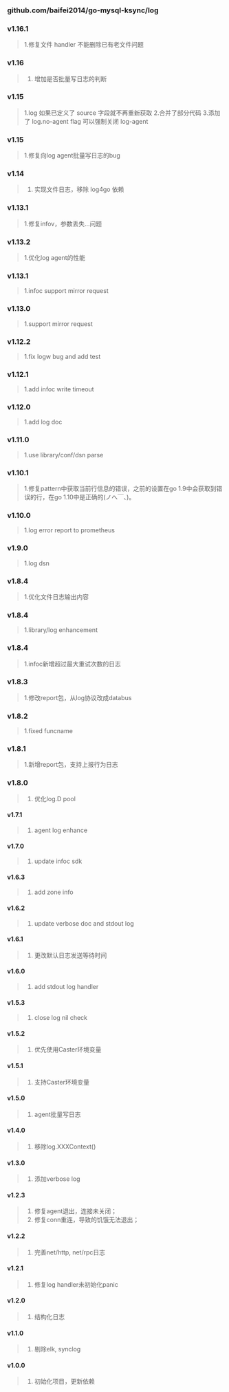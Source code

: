### github.com/baifei2014/go-mysql-ksync/log

### v1.16.1
> 1.修复文件 handler 不能删除已有老文件问题

### v1.16
> 1. 增加是否批量写日志的判断

### v1.15
> 1.log 如果已定义了 source 字段就不再重新获取
> 2.合并了部分代码
> 3.添加了 log.no-agent flag 可以强制关闭 log-agent

### v1.15
> 1.修复向log agent批量写日志的bug

### v1.14
> 1. 实现文件日志，移除 log4go 依赖

### v1.13.1
> 1.修复infov，参数丢失...问题

### v1.13.2
> 1.优化log agent的性能

### v1.13.1
> 1.infoc support mirror request

### v1.13.0
> 1.support mirror request

### v1.12.2
> 1.fix logw bug and add test

### v1.12.1
> 1.add infoc write timeout  

### v1.12.0
> 1.add log doc  

### v1.11.0
> 1.use library/conf/dsn parse  

### v1.10.1
> 1.修复pattern中获取当前行信息的错误，之前的设置在go 1.9中会获取到错误的行，在go 1.10中是正确的(ノへ￣、)。

### v1.10.0
> 1.log error report to prometheus  

### v1.9.0
> 1.log dsn

### v1.8.4
> 1.优化文件日志输出内容

### v1.8.4
> 1.library/log enhancement  

### v1.8.4
> 1.infoc新增超过最大重试次数的日志

### v1.8.3
> 1.修改report包，从log协议改成databus

### v1.8.2
> 1.fixed funcname  

### v1.8.1
> 1.新增report包，支持上报行为日志

### v1.8.0
> 1. 优化log.D pool

#### v1.7.1
> 1. agent log enhance   

#### v1.7.0
> 1. update infoc sdk    

#### v1.6.3
> 1. add zone info

#### v1.6.2
> 1. update verbose doc and stdout log

#### v1.6.1
> 1. 更改默认日志发送等待时间

#### v1.6.0
> 1. add stdout log handler

#### v1.5.3
> 1. close log nil check

#### v1.5.2
> 1. 优先使用Caster环境变量

#### v1.5.1
> 1. 支持Caster环境变量

#### v1.5.0
> 1. agent批量写日志

#### v1.4.0
> 1. 移除log.XXXContext()

#### v1.3.0
> 1. 添加verbose log

#### v1.2.3
> 1. 修复agent退出，连接未关闭；
> 2. 修复conn重连，导致的饥饿无法退出；

#### v1.2.2
> 1. 完善net/http, net/rpc日志 

#### v1.2.1
> 1. 修复log handler未初始化panic 

#### v1.2.0
> 1. 结构化日志 

#### v1.1.0
> 1. 剔除elk, synclog  

#### v1.0.0
> 1. 初始化项目，更新依赖
